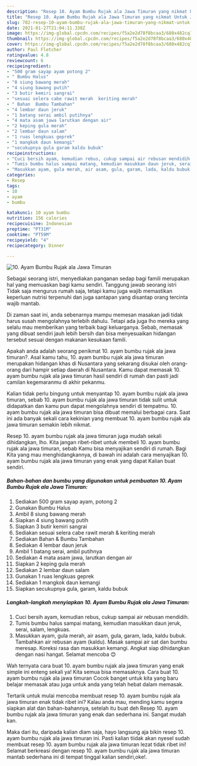 ```yaml
---
description: "Resep 10. Ayam Bumbu Rujak ala Jawa Timuran yang nikmat Untuk Jualan"
title: "Resep 10. Ayam Bumbu Rujak ala Jawa Timuran yang nikmat Untuk Jualan"
slug: 782-resep-10-ayam-bumbu-rujak-ala-jawa-timuran-yang-nikmat-untuk-jualan
date: 2021-01-27T21:04:11.338Z
image: https://img-global.cpcdn.com/recipes/f5a2e2d78f8bcaa3/680x482cq70/10-ayam-bumbu-rujak-ala-jawa-timuran-foto-resep-utama.jpg
thumbnail: https://img-global.cpcdn.com/recipes/f5a2e2d78f8bcaa3/680x482cq70/10-ayam-bumbu-rujak-ala-jawa-timuran-foto-resep-utama.jpg
cover: https://img-global.cpcdn.com/recipes/f5a2e2d78f8bcaa3/680x482cq70/10-ayam-bumbu-rujak-ala-jawa-timuran-foto-resep-utama.jpg
author: Paul Fletcher
ratingvalue: 4.8
reviewcount: 6
recipeingredient:
- "500 gram sayap ayam potong 2"
- " Bumbu Halus"
- "8 siung bawang merah"
- "4 siung bawang putih"
- "3 butir kemiri sangrai"
- "sesuai selera cabe rawit merah  keriting merah"
- " Bahan  Bumbu Tambahan"
- "4 lembar daun jeruk"
- "1 batang serai ambil putihnya"
- "4 mata asam jawa larutkan dengan air"
- "2 keping gula merah"
- "2 lembar daun salam"
- "1 ruas lengkuas geprek"
- "1 mangkok daun kemangi"
- "secukupnya gula garam kaldu bubuk"
recipeinstructions:
- "Cuci bersih ayam, kemudian rebus, cukup sampai air rebusan mendidih."
- "Tumis bumbu halus sampai matang, kemudian masukkan daun jeruk, serai, salam, lengkuas."
- "Masukkan ayam, gula merah, air asam, gula, garam, lada, kaldu bubuk. Tambahkan air rebusan ayam (kaldu). Masak sampai air sat dan bumbu meresap. Koreksi rasa dan masukkan kemangi. Angkat siap dihidangkan dengan nasi hangat. Selamat mencoba 😊"
categories:
- Resep
tags:
- 10
- ayam
- bumbu

katakunci: 10 ayam bumbu 
nutrition: 156 calories
recipecuisine: Indonesian
preptime: "PT31M"
cooktime: "PT59M"
recipeyield: "4"
recipecategory: Dinner

---
```



![10. Ayam Bumbu Rujak ala Jawa Timuran](https://img-global.cpcdn.com/recipes/f5a2e2d78f8bcaa3/680x482cq70/10-ayam-bumbu-rujak-ala-jawa-timuran-foto-resep-utama.jpg)

Sebagai seorang istri, menyediakan panganan sedap bagi famili merupakan hal yang memuaskan bagi kamu sendiri. Tanggung jawab seorang istri Tidak saja mengurus rumah saja, tetapi kamu juga wajib memastikan keperluan nutrisi terpenuhi dan juga santapan yang disantap orang tercinta wajib mantab.

Di zaman  saat ini, anda sebenarnya mampu memesan masakan jadi tidak harus susah mengolahnya terlebih dahulu. Tetapi ada juga lho mereka yang selalu mau memberikan yang terbaik bagi keluarganya. Sebab, memasak yang dibuat sendiri jauh lebih bersih dan bisa menyesuaikan hidangan tersebut sesuai dengan makanan kesukaan famili. 



Apakah anda adalah seorang penikmat 10. ayam bumbu rujak ala jawa timuran?. Asal kamu tahu, 10. ayam bumbu rujak ala jawa timuran merupakan hidangan khas di Nusantara yang sekarang disukai oleh orang-orang dari hampir setiap daerah di Nusantara. Kamu dapat memasak 10. ayam bumbu rujak ala jawa timuran hasil sendiri di rumah dan pasti jadi camilan kegemaranmu di akhir pekanmu.

Kalian tidak perlu bingung untuk menyantap 10. ayam bumbu rujak ala jawa timuran, sebab 10. ayam bumbu rujak ala jawa timuran tidak sulit untuk didapatkan dan kamu pun dapat mengolahnya sendiri di tempatmu. 10. ayam bumbu rujak ala jawa timuran bisa dibuat memalui berbagai cara. Saat ini ada banyak sekali cara kekinian yang membuat 10. ayam bumbu rujak ala jawa timuran semakin lebih nikmat.

Resep 10. ayam bumbu rujak ala jawa timuran juga mudah sekali dihidangkan, lho. Kita jangan ribet-ribet untuk membeli 10. ayam bumbu rujak ala jawa timuran, sebab Kamu bisa menyajikan sendiri di rumah. Bagi Kita yang mau menghidangkannya, di bawah ini adalah cara menyajikan 10. ayam bumbu rujak ala jawa timuran yang enak yang dapat Kalian buat sendiri.

<!--inarticleads1-->

##### Bahan-bahan dan bumbu yang digunakan untuk pembuatan 10. Ayam Bumbu Rujak ala Jawa Timuran:

1. Sediakan 500 gram sayap ayam, potong 2
1. Gunakan  Bumbu Halus
1. Ambil 8 siung bawang merah
1. Siapkan 4 siung bawang putih
1. Siapkan 3 butir kemiri sangrai
1. Sediakan sesuai selera cabe rawit merah &amp; keriting merah
1. Sediakan  Bahan &amp; Bumbu Tambahan
1. Sediakan 4 lembar daun jeruk
1. Ambil 1 batang serai, ambil putihnya
1. Sediakan 4 mata asam jawa, larutkan dengan air
1. Siapkan 2 keping gula merah
1. Sediakan 2 lembar daun salam
1. Gunakan 1 ruas lengkuas geprek
1. Sediakan 1 mangkok daun kemangi
1. Siapkan secukupnya gula, garam, kaldu bubuk




<!--inarticleads2-->

##### Langkah-langkah menyiapkan 10. Ayam Bumbu Rujak ala Jawa Timuran:

1. Cuci bersih ayam, kemudian rebus, cukup sampai air rebusan mendidih.
1. Tumis bumbu halus sampai matang, kemudian masukkan daun jeruk, serai, salam, lengkuas.
1. Masukkan ayam, gula merah, air asam, gula, garam, lada, kaldu bubuk. Tambahkan air rebusan ayam (kaldu). Masak sampai air sat dan bumbu meresap. Koreksi rasa dan masukkan kemangi. Angkat siap dihidangkan dengan nasi hangat. Selamat mencoba 😊




Wah ternyata cara buat 10. ayam bumbu rujak ala jawa timuran yang enak simple ini enteng sekali ya! Kita semua bisa memasaknya. Cara buat 10. ayam bumbu rujak ala jawa timuran Cocok banget untuk kita yang baru belajar memasak atau juga untuk anda yang telah hebat dalam memasak.

Tertarik untuk mulai mencoba membuat resep 10. ayam bumbu rujak ala jawa timuran enak tidak ribet ini? Kalau anda mau, mending kamu segera siapkan alat dan bahan-bahannya, setelah itu buat deh Resep 10. ayam bumbu rujak ala jawa timuran yang enak dan sederhana ini. Sangat mudah kan. 

Maka dari itu, daripada kalian diam saja, hayo langsung aja bikin resep 10. ayam bumbu rujak ala jawa timuran ini. Pasti kalian tiidak akan nyesel sudah membuat resep 10. ayam bumbu rujak ala jawa timuran lezat tidak ribet ini! Selamat berkreasi dengan resep 10. ayam bumbu rujak ala jawa timuran mantab sederhana ini di tempat tinggal kalian sendiri,oke!.

